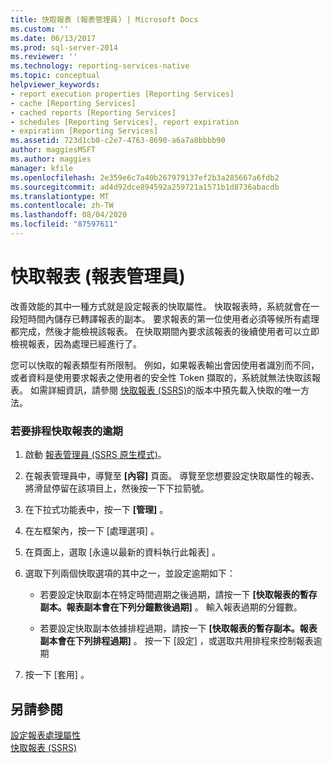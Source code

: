 ```yaml
---
title: 快取報表 (報表管理員) | Microsoft Docs
ms.custom: ''
ms.date: 06/13/2017
ms.prod: sql-server-2014
ms.reviewer: ''
ms.technology: reporting-services-native
ms.topic: conceptual
helpviewer_keywords:
- report execution properties [Reporting Services]
- cache [Reporting Services]
- cached reports [Reporting Services]
- schedules [Reporting Services], report expiration
- expiration [Reporting Services]
ms.assetid: 723d1cb0-c2e7-4763-8690-a6a7a8bbbb90
author: maggiesMSFT
ms.author: maggies
manager: kfile
ms.openlocfilehash: 2e359e6c7a40b267979137ef2b3a285667a6fdb2
ms.sourcegitcommit: ad4d92dce894592a259721a1571b1d8736abacdb
ms.translationtype: MT
ms.contentlocale: zh-TW
ms.lasthandoff: 08/04/2020
ms.locfileid: "87597611"
---
```

# <a name="cache-a-report-report-manager"></a>快取報表 (報表管理員)
  改善效能的其中一種方式就是設定報表的快取屬性。 快取報表時，系統就會在一段短時間內儲存已轉譯報表的副本。 要求報表的第一位使用者必須等候所有處理都完成，然後才能檢視該報表。 在快取期間內要求該報表的後續使用者可以立即檢視報表，因為處理已經進行了。  
  
 您可以快取的報表類型有所限制。 例如，如果報表輸出會因使用者識別而不同，或者資料是使用要求報表之使用者的安全性 Token 擷取的，系統就無法快取該報表。 如需詳細資訊，請參閱 [快取報表 &#40;SSRS&#41;](caching-reports-ssrs.md)的版本中預先載入快取的唯一方法。  
  
### <a name="to-schedule-the-expiration-of-a-cached-report"></a>若要排程快取報表的逾期  
  
1.  啟動 [報表管理員 &#40;SSRS 原生模式&#41;](../report-manager-ssrs-native-mode.md)。  
  
2.  在報表管理員中，導覽至 **[內容]** 頁面。 導覽至您想要設定快取屬性的報表、將滑鼠停留在該項目上，然後按一下下拉箭號。  
  
3.  在下拉式功能表中，按一下 **[管理]** 。  
  
4.  在左框架內，按一下 [處理選項]  。  
  
5.  在頁面上，選取 [永遠以最新的資料執行此報表]  。  
  
6.  選取下列兩個快取選項的其中之一，並設定逾期如下：  
  
    -   若要設定快取副本在特定時間週期之後過期，請按一下 **[快取報表的暫存副本。報表副本會在下列分鐘數後過期]** 。 輸入報表過期的分鐘數。  
  
    -   若要設定快取副本依據排程過期，請按一下 **[快取報表的暫存副本。報表副本會在下列排程過期]** 。 按一下 [設定]  ，或選取共用排程來控制報表逾期  
  
7.  按一下 [套用]  。  
  
## <a name="see-also"></a>另請參閱  
 [設定報表處理屬性](set-report-processing-properties.md)   
 [快取報表 &#40;SSRS&#41;](caching-reports-ssrs.md)  
  
  
